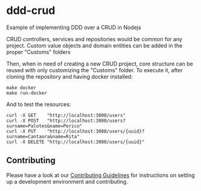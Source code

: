 # ddd-crud
Example of implementing DDD over a CRUD in Nodejs

CRUD controllers, services and repositories would be common for any project.
Custom value objects and domain entities can be added in the proper "Customs" folders

Then, when in need of creating a new CRUD project, core structure can be reused with only customizing the "Customs" folder.
To execute it, after cloning the repository and having docker installed:

```shell
make docker
make run-docker
```

And to test the resources:

```shell
curl -X GET    "http://localhost:3000/users"
curl -X POST   "http://localhost:3000/users?surname=Palotes&name=Perico"
curl -X PUT    "http://localhost:3000/users/{uuid}?surname=Cantaora&name=Rita"
curl -X DELETE "http://localhost:3000/users/{uuid}"
```
## Contributing

Please have a look at our
[Contributing Guidelines](https://github.com/nmanero/ddd-crud/blob/master/docs/CONTRIBUTING.md) 
for instructions on setting up a development environment and contributing.